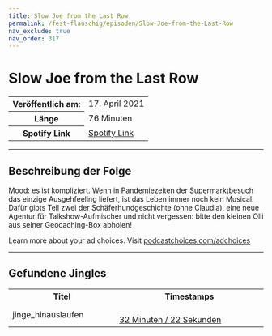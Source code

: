 ```yaml
---
title: Slow Joe from the Last Row
permalink: /fest-flauschig/episoden/Slow-Joe-from-the-Last-Row
nav_exclude: true
nav_order: 317
---
```


# Slow Joe from the Last Row
<table class="resp-table dcf-table dcf-table-responsive dcf-table-bordered dcf-table-striped dcf-w-100%">
                    <tbody>
                        <tr>
                            <th scope="row">Veröffentlich am:</th>
                            <td data-label="Veröffentlich am:">17. April 2021</td>
                        </tr>
                        <tr>
                            <th scope="row">Länge </th>
                            <td data-label="Länge ">76 Minuten</td>
                        </tr><tr>
                                <th scope="row">Spotify Link</th>
                                <td data-label="Spotify Link"><a href="https://open.spotify.com/episode/5Dm0WAXhhmy9KTmH8vmCe0">Spotify Link</a></td>
                            </tr></tbody>
                </table>

***

## Beschreibung der Folge

<div>
<p>Mood: es ist kompliziert. Wenn in Pandemiezeiten der Supermarktbesuch das einzige Ausgehfeeling liefert, ist das Leben immer noch kein Musical. Dafür gibts Teil zwei der Schäferhundgeschichte (ohne Claudia), eine neue Agentur für Talkshow-Aufmischer und nicht vergessen: bitte den kleinen Olli aus seiner Geocaching-Box abholen!</p><p> </p><p>Learn more about your ad choices. Visit <a href="https://podcastchoices.com/adchoices">podcastchoices.com/adchoices</a></p>  
</div>

***

## Gefundene Jingles

<table style="display: table;">
                                    <tr>
                                        <th class="tableColumnTitle">Titel</th>
                                        <th class="tableColumnTimestamps">Timestamps</th>
                                    </tr>
                                    <tr>
                                <td markdown="span"  class="tableColumnTitle">jinge_hinauslaufen</td>
                                <td markdown="span" class="tableColumnTimestamps">
                                <br>
                                <a href="https://open.spotify.com/episode/5Dm0WAXhhmy9KTmH8vmCe0?t=1942">
                                32 Minuten / 22 Sekunden</a>
                                </td></tr></table>
